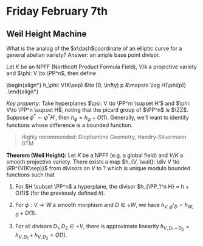 # Friday February 7th

## Weil Height Machine

What is the analog of the $x\dash$coordinate of an elliptic curve for a general abelian variety?
Answer: an ample base point divisor.

Let $K$ be an NPFF (Northcott Product Formula Field), $V/k$ a projective variety and $\phi: V \to \PP^n$, then define

\begin{align*}
h_\phi: V(K\sep) &\to [0, \infty)
p &\mapsto \log H(\phi(p))
.\end{align*}

*Key property:*
Take hyperplanes $\psi: V \to \PP^m \supset H'$ and $\phi: V\to \PP^n \supset H$, noting that the picard group of $\PP^n$ is $\ZZ$.
Suppose $\phi^* \sim \psi^* H'$, then $h_\phi = h_\psi + O(1)$.
Generally, we'll want to identify functions whose difference is a bounded function.

> Highly recommended: Diophantine Geometry, Handry-Silvermann GTM

**Theorem (Weil Height):**
Let $K$ be a NPFF (e.g. a global field) and $V/K$ a smooth projective variety.
There exists a map $h_{V, \wait}: \div V \to \RR^{V(K\sep)}$ from divisors on $V$ to ? which is unique modulo bounded functions such that 

1. For $H \subset \PP^n$ a hyperplane, the divisor $h_{\PP_1^n H} = h + O(1)$ (for the previously defined $h$).

2. For $\phi: V\to W$ a smooth morphism and $D\in \div W$, we have $h_{V, \phi^* D} = h_{W, D} + O(1)$.

3. For all divisors $D_1, D_2 \in \div V$, there is approximate linearity $h_{V, D_1 + D_2} = h_{V, D_1} + h_{V, D_2} = O(1)$.
